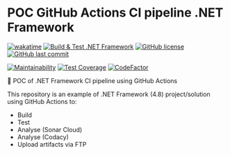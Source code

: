 # POC GitHub Actions CI pipeline .NET Framework

[![wakatime](https://wakatime.com/badge/github/GuilhermeStracini/POC-GHActions-CI-NetFramework.svg)](https://wakatime.com/badge/github/GuilhermeStracini/POC-GHActions-CI-NetFramework)
[![Build & Test .NET Framework](https://github.com/GuilhermeStracini/POC-GHActions-CI-NetFramework/actions/workflows/build.yml/badge.svg)](https://github.com/GuilhermeStracini/POC-GHActions-CI-NetFramework/actions/workflows/build.yml)
[![GitHub license](https://img.shields.io/github/license/GuilhermeStracini/POC-GHActions-CI-NetFramework)](https://github.com/GuilhermeStracini/POC-GHActions-CI-NetFramework)
[![GitHub last commit](https://img.shields.io/github/last-commit/GuilhermeStracini/POC-GHActions-CI-NetFramework)](https://github.com/GuilhermeStracini/POC-GHActions-CI-NetFramework)

[![Maintainability](https://api.codeclimate.com/v1/badges/83c1d6f45041d9d67d30/maintainability)](https://codeclimate.com/github/GuilhermeStracini/POC-GHActions-CI-NetFramework/maintainability)
[![Test Coverage](https://api.codeclimate.com/v1/badges/83c1d6f45041d9d67d30/test_coverage)](https://codeclimate.com/github/GuilhermeStracini/POC-GHActions-CI-NetFramework/test_coverage)
[![CodeFactor](https://www.codefactor.io/repository/github/GuilhermeStracini/POC-GHActions-CI-NetFramework/badge)](https://www.codefactor.io/repository/github/GuilhermeStracini/POC-GHActions-CI-NetFramework)

🔬 POC of .NET Framework CI pipeline using GitHub Actions

This repository is an example of .NET Framework (4.8) project/solution using GitHub Actions to:

  - Build
  - Test
  - Analyse (Sonar Cloud)
  - Analyse (Codacy)
  - Upload artifacts via FTP
